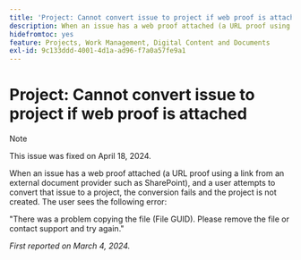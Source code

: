 ```yaml
---
title: 'Project: Cannot convert issue to project if web proof is attached'
description: When an issue has a web proof attached (a URL proof using a link from an external document provider such as SharePoint), and a user attempts to convert that issue to a project, the conversion fails and the project is not created. The user sees an error.
hidefromtoc: yes
feature: Projects, Work Management, Digital Content and Documents
exl-id: 9c133ddd-4001-4d1a-ad96-f7a0a57fe9a1
---
```

# Project: Cannot convert issue to project if web proof is attached

>[!NOTE]
>
>This issue was fixed on April 18, 2024.

When an issue has a web proof attached (a URL proof using a link from an external document provider such as SharePoint), and a user attempts to convert that issue to a project, the conversion fails and the project is not created. The user sees the following error:

"There was a problem copying the file (File GUID). Please remove the file or contact support and try again."

_First reported on March 4, 2024._
